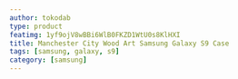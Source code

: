```yaml
---
author: tokodab
type: product
featimg: 1yf9ojV8wBBi6WlB0FKZD1WtU0s8KlHXI
title: Manchester City Wood Art Samsung Galaxy S9 Case
tags: [samsung, galaxy, s9]
category: [samsung]
---
```

